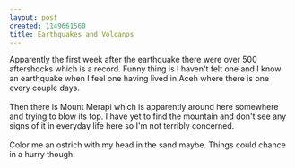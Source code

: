 ```yaml
--- 
layout: post
created: 1149661560
title: Earthquakes and Volcanos
---
```

Apparently the first week after the earthquake there were over 500 aftershocks which is a record.  Funny thing is I haven't felt one and I know an earthquake when I feel one having lived in Aceh where there is one every couple days. <br /><br />Then there is Mount Merapi which is apparently around here somewhere and trying to blow its top.  I have yet to find the mountain and don't see any signs of it in everyday life here so I'm not terribly concerned.<br /><br />Color me an ostrich with my head in the sand maybe.  Things could chance in a hurry though.

